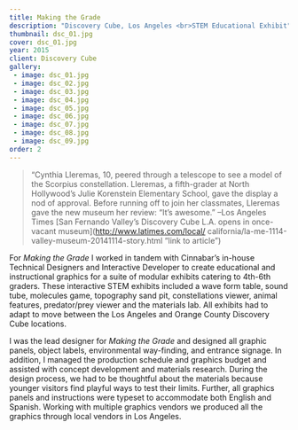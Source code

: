 ```yaml
---
title: Making the Grade
description: "Discovery Cube, Los Angeles <br>STEM Educational Exhibit"
thumbnail: dsc_01.jpg
cover: dsc_01.jpg
year: 2015
client: Discovery Cube
gallery:
 - image: dsc_01.jpg
 - image: dsc_02.jpg
 - image: dsc_03.jpg
 - image: dsc_04.jpg
 - image: dsc_05.jpg
 - image: dsc_06.jpg
 - image: dsc_07.jpg
 - image: dsc_08.jpg
 - image: dsc_09.jpg
order: 2
---
```

> “Cynthia Lleremas, 10, peered through a telescope to see a model of the Scorpius constellation. Lleremas, a fifth-grader at North Hollywood’s Julie Korenstein Elementary School, gave the display a nod of approval. Before running off to join her classmates, Lleremas gave the  new museum her review: “It’s awesome.” –Los Angeles Times [San Fernando Valley’s Discovery Cube L.A. opens in once-vacant museum](http://www.latimes.com/local/	california/la-me-1114-valley-museum-20141114-story.html “link to article”)

For _Making the Grade_ I worked in tandem with Cinnabar’s in-house Technical Designers and  Interactive Developer to create educational and instructional graphics for a suite of modular exhibits catering to 4th-6th graders. These interactive STEM exhibits included a wave form table, sound tube, molecules game, topography sand pit, constellations viewer, animal features, predator/prey viewer and the materials lab. All exhibits had to adapt to move between the Los Angeles and Orange County Discovery Cube locations.

I was the lead designer for _Making the Grade_ and designed all graphic panels, object labels, environmental way-finding, and entrance signage. In addition, I managed the production schedule and graphics budget and assisted with concept development and materials research. During the design process, we had to be thoughtful about the materials because younger visitors find playful ways to test their limits. Further, all graphics panels and instructions were typeset to accommodate both English and Spanish. Working with multiple graphics vendors we produced all the graphics through local vendors in Los Angeles.	